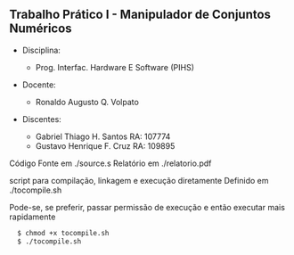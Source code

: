 ## Trabalho Prático I - Manipulador de Conjuntos Numéricos

* Disciplina: 
  * Prog. Interfac. Hardware E Software (PIHS)

* Docente: 
  * Ronaldo Augusto Q. Volpato
* Discentes: 
  * Gabriel Thiago H. Santos    RA: 107774
  * Gustavo Henrique F. Cruz    RA: 109895


Código Fonte em ./source.s
Relatório em ./relatorio.pdf

script para compilação, linkagem e execução diretamente
Definido em ./tocompile.sh

Pode-se, se preferir, passar permissão de execução e então executar mais rapidamente
```bash
  $ chmod +x tocompile.sh
  $ ./tocompile.sh
```
